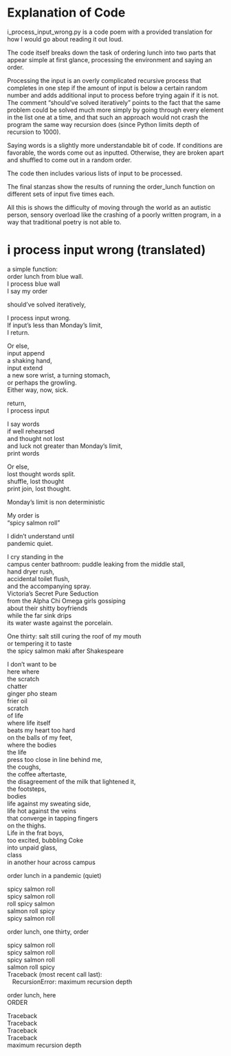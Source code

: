 # Explanation of Code

i_process_input_wrong.py is a code poem with a provided translation for how I would go about reading it out loud.

The code itself breaks down the task of ordering lunch into two parts that appear simple at first glance, processing the environment and saying an order.

Processing the input is an overly complicated recursive process that completes in one step if the amount of input is below a certain random number and adds additional input to process before trying again if it is not. The comment “should’ve solved iteratively” points to the fact that the same problem could be solved much more simply by going through every element in the list one at a time, and that such an approach would not crash the program the same way recursion does (since Python limits depth of recursion to 1000).

Saying words is a slightly more understandable bit of code. If conditions are favorable, the words come out as inputted. Otherwise, they are broken apart and shuffled to come out in a random order.

The code then includes various lists of input to be processed.

The final stanzas show the results of running the order_lunch function on different sets of input five times each.

All this is shows the difficulty of moving through the world as an autistic person, sensory overload like the crashing of a poorly written program, in a way that traditional poetry is not able to.

# i process input wrong (translated)

a simple function:  
order lunch from blue wall.  
I process blue wall  
I say my order  

should’ve solved iteratively,  

I process input wrong.  
If input’s less than Monday’s limit,  
I return.  

Or else,  
input append  
a shaking hand,  
input extend  
a new sore wrist, a turning stomach,  
or perhaps the growling.  
Either way, now, sick.  

return,  
I process input  

I say words  
if well rehearsed  
and thought not lost  
and luck not greater than Monday’s limit,  
print words  

Or else,  
lost thought words split.  
shuffle, lost thought  
print join, lost thought.  

Monday’s limit is non deterministic  

My order is  
“spicy salmon roll”  

I didn’t understand until  
pandemic quiet.  

I cry standing in the  
campus center bathroom: puddle leaking from the middle stall,  
hand dryer rush,  
accidental toilet flush,  
and the accompanying spray.  
Victoria’s Secret Pure Seduction  
from the Alpha Chi Omega girls gossiping  
about their shitty boyfriends  
while the far sink drips  
its water waste against the porcelain.  

One thirty: salt still curing the roof of my mouth  
or tempering it to taste  
the spicy salmon maki after Shakespeare  

I don’t want to be  
here where  
the scratch  
chatter  
ginger pho steam  
frier oil  
scratch  
of life  
where life itself  
beats my heart too hard  
on the balls of my feet,  
where the bodies  
the life  
press too close in line behind me,  
the coughs,  
the coffee aftertaste,  
the disagreement of the milk that lightened it,  
the footsteps,  
bodies  
life against my sweating side,  
life hot against the veins  
that converge in tapping fingers  
on the thighs.  
Life in the frat boys,  
too excited, bubbling Coke  
into unpaid glass,  
class  
in another hour across campus  

order lunch in a pandemic (quiet)

spicy salmon roll  
spicy salmon roll  
roll spicy salmon  
salmon roll spicy  
spicy salmon roll  

order lunch, one thirty, order  

spicy salmon roll  
spicy salmon roll  
spicy salmon roll  
salmon roll spicy  
Traceback (most recent call last):  
&nbsp;&nbsp;&nbsp;RecursionError: maximum recursion depth  

order lunch, here  
ORDER  

Traceback  
Traceback  
Traceback  
Traceback  
maximum recursion depth  